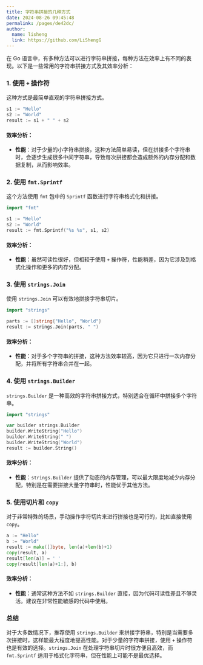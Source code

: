 ```yaml
---
title: 字符串拼接的几种方式
date: 2024-08-26 09:45:48
permalink: /pages/de42dc/
author: 
  name: lisheng
  link: https://github.com/LiShengG
---
```



在 Go 语言中，有多种方法可以进行字符串拼接，每种方法在效率上有不同的表现。以下是一些常用的字符串拼接方式及其效率分析：

### 1. 使用 `+` 操作符

这种方式是最简单直观的字符串拼接方式。

```go
s1 := "Hello"
s2 := "World"
result := s1 + " " + s2
```

#### 效率分析：
- **性能**：对于少量的小字符串拼接，这种方法简单易读，但在拼接多个字符串时，会逐步生成很多中间字符串，导致每次拼接都会造成额外的内存分配和数据复制，从而影响效率。

### 2. 使用 `fmt.Sprintf`

这个方法使用 `fmt` 包中的 `Sprintf` 函数进行字符串格式化和拼接。

```go
import "fmt"

s1 := "Hello"
s2 := "World"
result := fmt.Sprintf("%s %s", s1, s2)
```

#### 效率分析：
- **性能**：虽然可读性很好，但相较于使用 `+` 操作符，性能稍差，因为它涉及到格式化操作和更多的内存分配。

### 3. 使用 `strings.Join`

使用 `strings.Join` 可以有效地拼接字符串切片。

```go
import "strings"

parts := []string{"Hello", "World"}
result := strings.Join(parts, " ")
```

#### 效率分析：
- **性能**：对于多个字符串的拼接，这种方法效率较高，因为它只进行一次内存分配，并将所有字符串合并在一起。

### 4. 使用 `strings.Builder`

`strings.Builder` 是一种高效的字符串拼接方式，特别适合在循环中拼接多个字符串。

```go
import "strings"

var builder strings.Builder
builder.WriteString("Hello")
builder.WriteString(" ")
builder.WriteString("World")
result := builder.String()
```

#### 效率分析：
- **性能**：`strings.Builder` 提供了动态的内存管理，可以最大限度地减少内存分配，特别是在需要拼接大量字符串时，性能优于其他方法。

### 5. 使用切片和 `copy`

对于非常特殊的场景，手动操作字符切片来进行拼接也是可行的，比如直接使用 `copy`。

```go
a := "Hello"
b := "World"
result := make([]byte, len(a)+len(b)+1)
copy(result, a)
result[len(a)] = ' '
copy(result[len(a)+1:], b)
```

#### 效率分析：
- **性能**：通常这种方法不如 `strings.Builder` 直接，因为代码可读性差且不够灵活。建议在非常性能敏感的代码中使用。

### 总结

对于大多数情况下，推荐使用 `strings.Builder` 来拼接字符串，特别是当需要多次拼接时，这样能最大程度地提高性能。对于少量的字符串拼接，使用 `+` 操作符也是有效的选择。`strings.Join` 在处理字符串切片时很方便且高效，而 `fmt.Sprintf` 适用于格式化字符串，但在性能上可能不是最优选择。 

